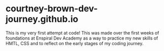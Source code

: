 # courtney-brown-dev-journey.github.io
This is my very first attempt at code! This was made over the first weeks of foundations at Enspiral Dev Academy as a way to practice my new skills of HMTL, CSS and to reflect on the early stages of my coding journey.
